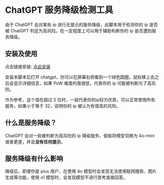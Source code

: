 # ChatGPT 服务降级检测工具
由于 ChatGPT 会对某些 ip 进行无提示的服务降级，此脚本用于检测你的 ip 是否被 ChatGPT 判定为高风险。在一定程度上可以用于辅助判断你的 ip 是否遭到服务降级。

## 安装及使用
点击链接安装: [点此安装](https://update.greasyfork.org/scripts/516051/ChatGPT%E9%99%8D%E7%BA%A7%E6%A3%80%E6%B5%8B.user.js)

安装本脚本后打开 chatgpt，你可以在屏幕右侧看到一个绿色圆圈，鼠标移上去之后会显示详细信息，如果 PoW 难度的值很低，代表你的 ip 可能被判断为了高风险。

作为参考，这个值在超过 5 位时，一般代表你的ip较为优质，可以正常使用所有服务，如果小于等于 32，说明你的 ip 被认为有很高的风险。

## 什么是服务降级？
ChatGPT 会对一些被判断为高风险的 ip 降级服务，偷偷将模型切换为 4o-mini 或者更差，并且**没有任何提示**。

## 服务降级有什么影响
降级后，即便你是 plus 用户，在使用 4o 模型时会发现无法使用联网搜索、图片生成等功能，使用 o1 模型时，会发现模型不进行思考直接回答。


